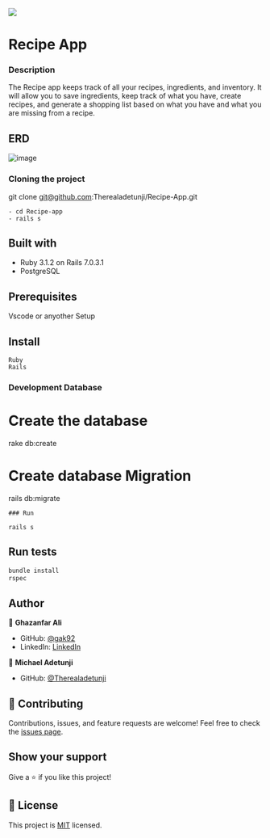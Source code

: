 ![](https://img.shields.io/badge/Microverse-blueviolet)

# Recipe App

### Description

The Recipe app keeps track of all your recipes, ingredients, and inventory. It will allow you to save ingredients, keep track of what you have, create recipes, and generate a shopping list based on what you have and what you are missing from a recipe.

## ERD

![image](https://github.com/microverseinc/curriculum-rails/blob/main/recipe-app/images/recipe_erd_2_members.png)

### Cloning the project

git clone git@github.com:Therealadetunji/Recipe-App.git <Your-Build-Directory>

```
- cd Recipe-app
- rails s
```

## Built with

- Ruby 3.1.2 on Rails 7.0.3.1
- PostgreSQL

## Prerequisites

Vscode or anyother
Setup

## Install

    Ruby
    Rails

### Development Database

# Create the database

rake db:create

# Create database Migration

rails db:migrate

```
### Run

rails s
```

## Run tests

```sh
bundle install
rspec
```

## Author

👤 **Ghazanfar Ali**

- GitHub: [@gak92](https://github.com/gak92)
- LinkedIn: [LinkedIn](https://www.linkedin.com/in/ghazanfar-ali-9a4998a/)

👤 **Michael Adetunji**

- GitHub: [@Therealadetunji](https://github.com/Therealadetunji)

## :handshake: Contributing

Contributions, issues, and feature requests are welcome!
Feel free to check the [issues page](https://github.com/Therealadetunji/Recipe-App/issues).

## Show your support

Give a :star:️ if you like this project!

## :memo: License

This project is [MIT](./MIT.md) licensed.

